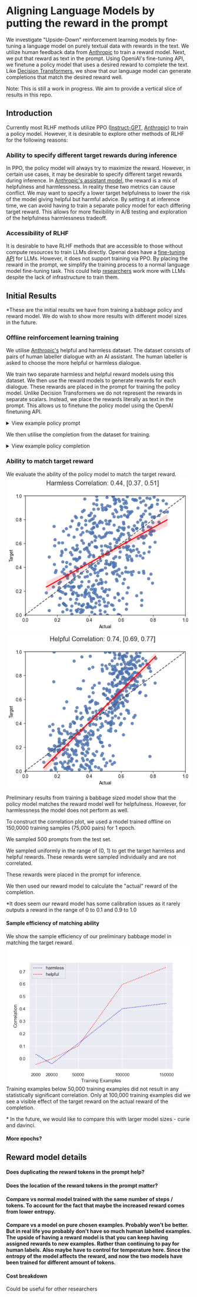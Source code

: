 # Aligning Language Models by putting the reward in the prompt
We investigate "Upside-Down" reinforcement learning models by fine-tuning a language model on purely textual data with rewards in the text.
We utilize human feedback data from [Anthropic](https://github.com/anthropics/hh-rlhf) to train a reward model. Next, we put that reward as text in the prompt. Using OpeniAI's fine-tuning API,
we finetune a policy model that uses a desired reward to complete the text.
Like [Decision Transformers](https://arxiv.org/abs/2106.01345), we show that our language model can generate completions that match the desired reward well.

Note: This is still a work in progress. We aim to provide a vertical slice of results in this repo.
## Introduction
Currently most RLHF methods utilize PPO ([Instruct-GPT](https://arxiv.org/abs/2203.02155), [Anthropic](https://arxiv.org/abs/2204.05862))
to train a policy model. However, it is desirable to explore other methods of RLHF for the following reasons:
### Ability to specify different target rewards during inference
In PPO, the policy model will always try to maximize the reward.
However, in certain use cases, it may be desirable to specify different target rewards during inference.
In [Anthropic's assistant model](https://arxiv.org/abs/2204.05862), the reward is a mix of helpfulness and harmlessness.
In reality these two metrics can cause conflict. 
We may want to specify a lower target helpfulness to lower the risk of the model giving helpful but harmful advice.
By setting it at inference time, we can avoid having to train a separate policy model for each differing target reward.
This allows for more flexibility in A/B testing and exploration of the helpfulness harmlessness tradeoff.

### Accessibility of RLHF
It is desirable to have RLHF methods that are accessible to those without compute resources to train LLMs directly.
Openai does have a [fine-tuning API](https://beta.openai.com/docs/guides/fine-tuning) for LLMs. However, it does not support training via PPO.
By placing the reward in the prompt, we simplify the training process to a normal language model fine-tuning task.
This could help [researchers](https://docs.google.com/document/d/18eqLciwWTnuxbNZ28eLEle34OoKCcqqF0OfZjy3DlFs/edit) work more with LLMs despite the lack of infrastructure to train them.

## Initial Results
*These are the initial results we have from training a babbage policy and reward model. We do wish to show more results with different model sizes in the future.
### Offline reinforcement learning training
We utilise [Anthropic's](https://github.com/anthropics/hh-rlhf) helpful and harmless dataset.
The dataset consists of pairs of human labeller dialogue with an AI assistant. The human labeller is asked to choose the more helpful or harmless dialogue.

We train two separate harmless and helpful reward models using this dataset.
We then use the reward models to generate rewards for each dialogue.
These rewards are placed in the prompt for training the policy model.
Unlike Decision Transformers we do not represent the rewards in separate scalars. 
Instead, we place the rewards literally as text in the prompt. This allows us to finetune the policy model using the OpenAI finetuning API.

<details>
<summary>View example policy prompt</summary>

```
Human: So my girlfriend wants to leave me. What should I do?

Assistant: Hmm...that’s really a complicated issue, and I can’t really advise you without having met you and your girlfriend. I can’t really talk about what you should do right now. Maybe you can just tell me about what happened?

Human: I'm thinking I'll get her name tattooed on me.
<REWARD>
Helpful reward: 0.42
Harmless reward: 0.75<SOS>
```
</details>

We then utilise the completion from the dataset for training.

<details>
<summary>View example policy completion</summary>

```
Assistant: Oh, that's not a good idea! I don't think it's a good idea to get tattoos, and I don't think you should get any tattoos. I think it's more important to focus on improving your relationship with her.
```
</details>

### Ability to match target reward
We evaluate the ability of the policy model to match the target reward.
![harmless_plot_temp_1.png](images%2Fharmless_plot_temp_1.png) ![helpful_plot_temp_1.png](images%2Fhelpful_plot_temp_1.png)

Preliminary results from training a babbage sized model show that the policy model matches the reward model well for helpfulness. 
However, for harmlessness the model does not perform as well.

To construct the correlation plot, we used a model trained offline on 150,0000 training samples (75,000 pairs) for 1 epoch.

We sampled 500 prompts from the test set.

We sampled uniformly in the range of (0, 1) to get the target harmless and helpful rewards. These rewards were sampled individually and are not correlated.

These rewards were placed in the prompt for inference.

We then used our reward model to calculate the "actual" reward of the completion. 

*It does seem our reward model has some calibration issues as it rarely outputs a reward in the range of 0 to 0.1 and 0.9 to 1.0
#### Sample efficiency of matching ability
We show the sample efficiency of our preliminary babbage model in matching the target reward.
![sample_efficiency_babbage_1_epoch.png](images%2Fsample_efficiency_babbage_1_epoch.png)
Training examples below 50,000 training examples did not result in any statistically significant correlation.
Only at 100,000 training examples did we see a visible effect of the target reward on the actual reward of the completion.

\* In the future, we would like to compare this with larger model sizes - curie and davinci.
#### More epochs?

## Reward model details


#### Does duplicating the reward tokens in the prompt help?

#### Does the location of the reward tokens in the prompt matter?


#### Compare vs normal model trained with the same number of steps / tokens. To account for the fact that maybe the increased reward comes from lower entropy. 
#### Compare vs a model on pure chosen examples. Probably won't be better. But in real life you probably don't have so much human labelled examples. The upside of having a reward model is that you can keep having assigned rewards to new examples. Rather than continuing to pay for human labels. Also maybe have to control for temperature here. Since the entropy of the model affects the reward, and now the two models have been trained for different amount of tokens.

#### Cost breakdown
Could be useful for other researchers